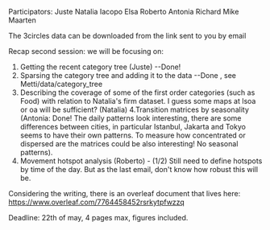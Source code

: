 Participators: 
Juste
Natalia
Iacopo
Elsa
Roberto
Antonia
Richard
Mike
Maarten

The 3circles data can be downloaded from the link sent to you by email

Recap second session: we will be focusing on: 

1. Getting the recent category tree (Juste)  --Done! 
2. Sparsing the category tree and adding it to the data --Done , see Metti/data/category_tree
3. Describing the coverage of some of the first order categories (such as Food) with relation to Natalia's firm dataset. I guess some maps at lsoa or oa will be sufficient? (Natalia)
4.Transition matrices by seasonality (Antonia: Done! The daily patterns look interesting, there are some differences between cities, in particular Istanbul, Jakarta and Tokyo seems to have their own patterns. To measure how concentrated or dispersed are the matrices could be also interesting! No seasonal patterns).
5. Movement hotspot analysis (Roberto) - (1/2) Still need to define hotspots by time of the day. But as the last email, don't know how robust this will be.

Considering the writing, there is an overleaf document that lives here: 
https://www.overleaf.com/7764458452rsrkytpfwzzq

Deadline: 22th of may, 4 pages max, figures included. 


